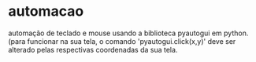 # automacao
automação de teclado e mouse usando a biblioteca pyautogui em python.
(para funcionar na sua tela, o comando 'pyautogui.click(x,y)' deve ser alterado pelas respectivas coordenadas da sua tela.
